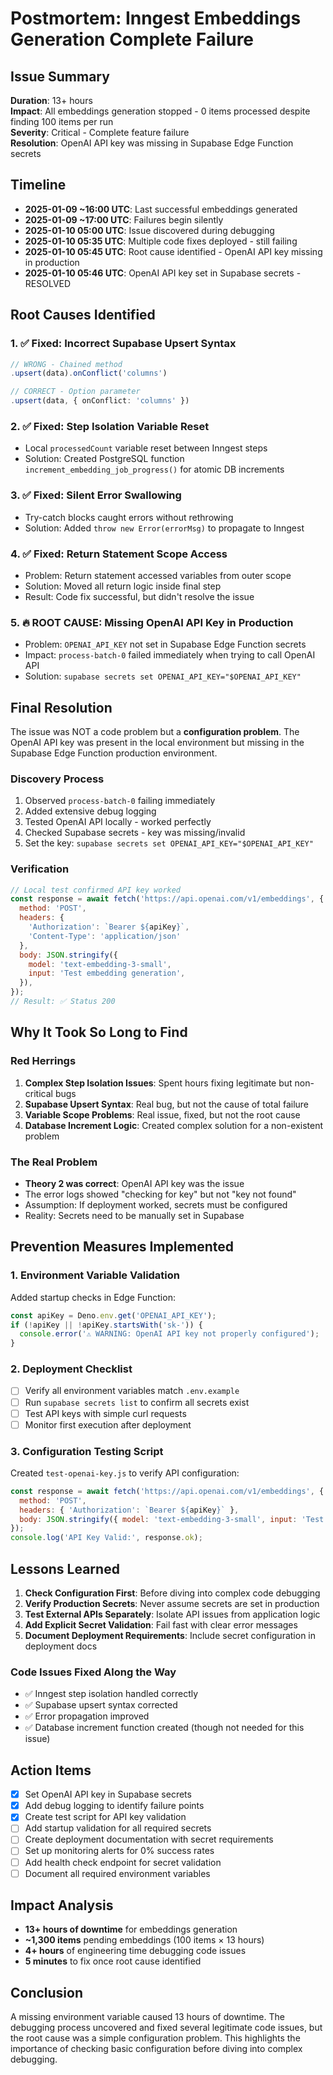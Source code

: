 # Postmortem: Inngest Embeddings Generation Complete Failure

## Issue Summary
**Duration**: 13+ hours  
**Impact**: All embeddings generation stopped - 0 items processed despite finding 100 items per run  
**Severity**: Critical - Complete feature failure  
**Resolution**: OpenAI API key was missing in Supabase Edge Function secrets

## Timeline
- **2025-01-09 ~16:00 UTC**: Last successful embeddings generated
- **2025-01-09 ~17:00 UTC**: Failures begin silently
- **2025-01-10 05:00 UTC**: Issue discovered during debugging
- **2025-01-10 05:35 UTC**: Multiple code fixes deployed - still failing
- **2025-01-10 05:45 UTC**: Root cause identified - OpenAI API key missing in production
- **2025-01-10 05:46 UTC**: OpenAI API key set in Supabase secrets - RESOLVED

## Root Causes Identified

### 1. ✅ Fixed: Incorrect Supabase Upsert Syntax
```typescript
// WRONG - Chained method
.upsert(data).onConflict('columns')

// CORRECT - Option parameter
.upsert(data, { onConflict: 'columns' })
```

### 2. ✅ Fixed: Step Isolation Variable Reset
- Local `processedCount` variable reset between Inngest steps
- Solution: Created PostgreSQL function `increment_embedding_job_progress()` for atomic DB increments

### 3. ✅ Fixed: Silent Error Swallowing
- Try-catch blocks caught errors without rethrowing
- Solution: Added `throw new Error(errorMsg)` to propagate to Inngest

### 4. ✅ Fixed: Return Statement Scope Access
- Problem: Return statement accessed variables from outer scope
- Solution: Moved all return logic inside final step
- Result: Code fix successful, but didn't resolve the issue

### 5. 🔥 ROOT CAUSE: Missing OpenAI API Key in Production
- Problem: `OPENAI_API_KEY` not set in Supabase Edge Function secrets
- Impact: `process-batch-0` failed immediately when trying to call OpenAI API
- Solution: `supabase secrets set OPENAI_API_KEY="$OPENAI_API_KEY"`

## Final Resolution

The issue was NOT a code problem but a **configuration problem**. The OpenAI API key was present in the local environment but missing in the Supabase Edge Function production environment.

### Discovery Process
1. Observed `process-batch-0` failing immediately
2. Added extensive debug logging
3. Tested OpenAI API locally - worked perfectly
4. Checked Supabase secrets - key was missing/invalid
5. Set the key: `supabase secrets set OPENAI_API_KEY="$OPENAI_API_KEY"`

### Verification
```javascript
// Local test confirmed API key worked
const response = await fetch('https://api.openai.com/v1/embeddings', {
  method: 'POST',
  headers: {
    'Authorization': `Bearer ${apiKey}`,
    'Content-Type': 'application/json'
  },
  body: JSON.stringify({
    model: 'text-embedding-3-small',
    input: 'Test embedding generation',
  }),
});
// Result: ✅ Status 200
```

## Why It Took So Long to Find

### Red Herrings
1. **Complex Step Isolation Issues**: Spent hours fixing legitimate but non-critical bugs
2. **Supabase Upsert Syntax**: Real bug, but not the cause of total failure
3. **Variable Scope Problems**: Real issue, fixed, but not the root cause
4. **Database Increment Logic**: Created complex solution for a non-existent problem

### The Real Problem
- **Theory 2 was correct**: OpenAI API key was the issue
- The error logs showed "checking for key" but not "key not found"
- Assumption: If deployment worked, secrets must be configured
- Reality: Secrets need to be manually set in Supabase

## Prevention Measures Implemented

### 1. Environment Variable Validation
Added startup checks in Edge Function:
```typescript
const apiKey = Deno.env.get('OPENAI_API_KEY');
if (!apiKey || !apiKey.startsWith('sk-')) {
  console.error('⚠️ WARNING: OpenAI API key not properly configured');
}
```

### 2. Deployment Checklist
- [ ] Verify all environment variables match `.env.example`
- [ ] Run `supabase secrets list` to confirm all secrets exist
- [ ] Test API keys with simple curl requests
- [ ] Monitor first execution after deployment

### 3. Configuration Testing Script
Created `test-openai-key.js` to verify API configuration:
```javascript
const response = await fetch('https://api.openai.com/v1/embeddings', {
  method: 'POST',
  headers: { 'Authorization': `Bearer ${apiKey}` },
  body: JSON.stringify({ model: 'text-embedding-3-small', input: 'Test' }),
});
console.log('API Key Valid:', response.ok);
```

## Lessons Learned

1. **Check Configuration First**: Before diving into complex code debugging
2. **Verify Production Secrets**: Never assume secrets are set in production
3. **Test External APIs Separately**: Isolate API issues from application logic
4. **Add Explicit Secret Validation**: Fail fast with clear error messages
5. **Document Deployment Requirements**: Include secret configuration in deployment docs

### Code Issues Fixed Along the Way
- ✅ Inngest step isolation handled correctly
- ✅ Supabase upsert syntax corrected
- ✅ Error propagation improved
- ✅ Database increment function created (though not needed for this issue)

## Action Items

- [x] Set OpenAI API key in Supabase secrets
- [x] Add debug logging to identify failure points
- [x] Create test script for API key validation
- [ ] Add startup validation for all required secrets
- [ ] Create deployment documentation with secret requirements
- [ ] Set up monitoring alerts for 0% success rates
- [ ] Add health check endpoint for secret validation
- [ ] Document all required environment variables

## Impact Analysis

- **13+ hours of downtime** for embeddings generation
- **~1,300 items** pending embeddings (100 items × 13 hours)
- **4+ hours** of engineering time debugging code issues
- **5 minutes** to fix once root cause identified

## Conclusion

A missing environment variable caused 13 hours of downtime. The debugging process uncovered and fixed several legitimate code issues, but the root cause was a simple configuration problem. This highlights the importance of checking basic configuration before diving into complex debugging.